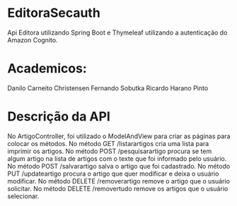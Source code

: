 # EditoraSecauth
Api Editora utilizando Spring Boot e Thymeleaf utilizando a autenticação do Amazon Cognito.

# Academicos: 
Danilo Carneito Christensen
Fernando Sobutka
Ricardo Harano Pinto

# Descrição da API

No ArtigoController, foi utilizado o ModelAndView para criar as páginas para colocar os métodos.
No método GET /listarartigos cria uma lista para imprimir os artigos.
No método POST /pesquisarartigo procura se tem algum artigo na lista de artigos com o texte que foi informado pelo usuário.
No método POST /salvarartigo salva o artigo que foi cadastrado.
No método PUT /updateartigo procura o artigo que quer modificar e deixa o usuário modificar.
No método DELETE /removerartigo remove o artigo que o usuário solicitar.
No método DELETE /removertudo remove os artigos que o usuário selecionar.
